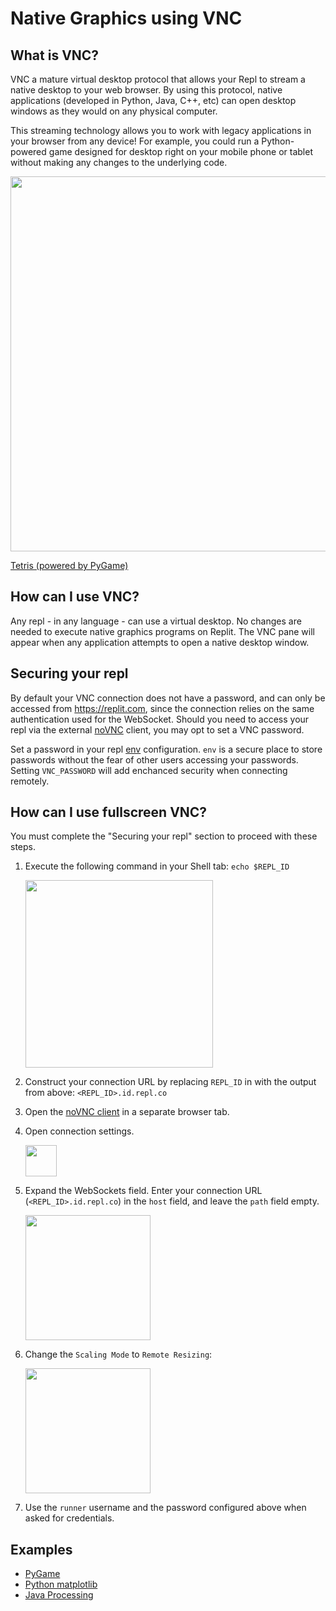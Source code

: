# Native Graphics using VNC 

## What is VNC?

VNC a mature virtual desktop protocol that allows your Repl to stream a native desktop to your web browser. By using this protocol, native applications (developed in Python, Java, C++, etc) can open desktop windows as they would on any physical computer. 

This streaming technology allows you to work with legacy applications in your browser from any device! For example, you could run a Python-powered game designed for desktop right on your mobile phone or tablet without making any changes to the underlying code.

<img style="width:600px" src="https://docs.replit.com/images/vnc/tetris.png"/>

<a href="https://replit.com/@demcrepl/Tetris-in-Pygame" target="_blank">Tetris (powered by PyGame)</a>

## How can I use VNC?

Any repl - in any language - can use a virtual desktop. No changes are needed to execute native graphics programs on Replit. The VNC pane will appear when any application attempts to open a native desktop window.


## Securing your repl 

By default your VNC connection does not have a password, and can only be accessed from https://replit.com, since the connection relies on the same authentication used for the WebSocket. Should you need to access your repl via the external [noVNC](https://novnc.com) client, you may opt to set a VNC password.

Set a password in your repl [env](https://docs.replit.com/repls/secret-keys) configuration.  `env` is a secure place to store passwords without the fear of other users accessing your passwords. Setting `VNC_PASSWORD` will add enchanced security when connecting remotely.

## How can I use fullscreen VNC?

You must complete the "Securing your repl" section to proceed with these steps.

1. Execute the following command in your Shell tab: `echo $REPL_ID`

   <img style="width:300px" src="https://docs.replit.com/images/vnc/replid.png"/>

2. Construct your connection URL by replacing `REPL_ID` in with the output from above: `<REPL_ID>.id.repl.co`

3. Open the [noVNC client](https://novnc.com/noVNC/vnc.html) in a separate browser tab.

4. Open connection settings.

   <img style="width:50px" src="https://docs.replit.com/images/vnc/settings.png"/>

5. Expand the WebSockets field. Enter your connection URL (`<REPL_ID>.id.repl.co`) in the `host` field, and leave the `path` field empty.

   <img style="width:200px" src="https://docs.replit.com/images/vnc/host.png"/>

6. Change the `Scaling Mode` to `Remote Resizing`:
   
   <img style="width:200px" src="https://docs.replit.com/images/vnc/scaling.png"/>

7. Use the `runner` username and the password configured above when asked for credentials.

## Examples

- <a href="https://replit.com/@demcrepl/Tetris-in-Pygame" target="_blank">PyGame</a>
- <a href="https://replit.com/@amasad/docs-matplotlib" target="_blank">Python matplotlib</a>
- <a href="https://replit.com/@sigcse2021/Game-of-Life-demcrepl" target="_blank">Java Processing</a>
